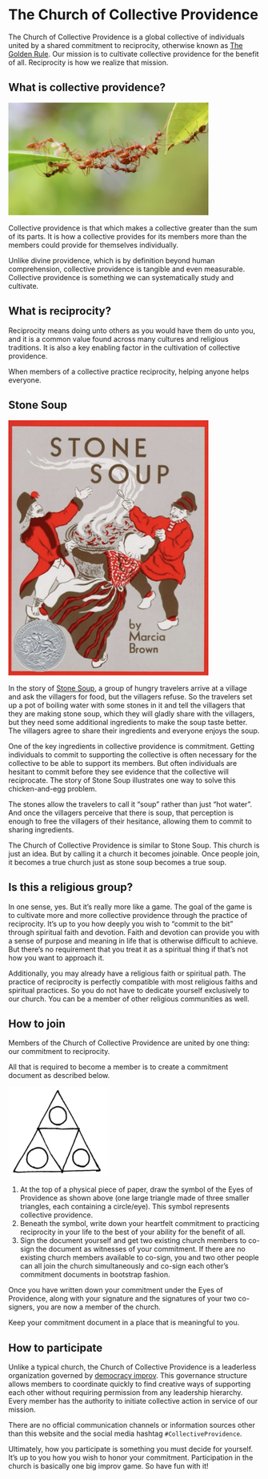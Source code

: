 # The Church of Collective Providence

The Church of Collective Providence is a global collective of individuals united by a shared commitment to reciprocity, otherwise known as [The Golden Rule](https://en.wikipedia.org/wiki/Golden_Rule). Our mission is to cultivate collective providence for the benefit of all. Reciprocity is how we realize that mission.

## What is collective providence?

<img src="ant-bridge.jpg" width="400px">

Collective providence is that which makes a collective greater than the sum of its parts. It is how a collective provides for its members more than the members could provide for themselves individually.

Unlike divine providence, which is by definition beyond human comprehension, collective providence is tangible and even measurable. Collective providence is something we can systematically study and cultivate.

## What is reciprocity?

Reciprocity means doing unto others as you would have them do unto you, and it is a common value found across many cultures and religious traditions. It is also a key enabling factor in the cultivation of collective providence. 

When members of a collective practice reciprocity, helping anyone helps everyone.

## Stone Soup

<img src="stone-soup.jpg" width="400px">

In the story of [Stone Soup](https://en.wikipedia.org/wiki/Stone_Soup), a group of hungry travelers arrive at a village and ask the villagers for food, but the villagers refuse. So the travelers set up a pot of boiling water with some stones in it and tell the villagers that they are making stone soup, which they will gladly share with the villagers, but they need some additional ingredients to make the soup taste better. The villagers agree to share their ingredients and everyone enjoys the soup. 

One of the key ingredients in collective providence is commitment. Getting individuals to commit to supporting the collective is often necessary for the collective to be able to support its members. But often individuals are hesitant to commit before they see evidence that the collective will reciprocate. The story of Stone Soup illustrates one way to solve this chicken-and-egg problem.

The stones allow the travelers to call it “soup” rather than just “hot water”. And once the villagers perceive that there is soup, that perception is enough to free the villagers of their hesitance, allowing them to commit to sharing ingredients.

The Church of Collective Providence is similar to Stone Soup. This church is just an idea. But by calling it a church it becomes joinable. Once people join, it becomes a true church just as stone soup becomes a true soup.

## Is this a religious group?

In one sense, yes. But it’s really more like a game. The goal of the game is to cultivate more and more collective providence through the practice of reciprocity. It’s up to you how deeply you wish to “commit to the bit” through spiritual faith and devotion. Faith and devotion can provide you with a sense of purpose and meaning in life that is otherwise difficult to achieve. But there’s no requirement that you treat it as a spiritual thing if that’s not how you want to approach it.

Additionally, you may already have a religious faith or spiritual path. The practice of reciprocity is perfectly compatible with most religious faiths and spiritual practices. So you do not have to dedicate yourself exclusively to our church. You can be a member of other religious communities as well.

## How to join

Members of the Church of Collective Providence are united by one thing: our commitment to reciprocity. 

All that is required to become a member is to create a commitment document as described below.

<img src="eyes-of-providence.png" width="200px">

1. At the top of a physical piece of paper, draw the symbol of the Eyes of Providence as shown above (one large triangle made of three smaller triangles, each containing a circle/eye). This symbol represents collective providence.
2. Beneath the symbol, write down your heartfelt commitment to practicing reciprocity in your life to the best of your ability for the benefit of all.
3. Sign the document yourself and get two existing church members to co-sign the document as witnesses of your commitment. If there are no existing church members available to co-sign, you and two other people can all join the church simultaneously and co-sign each other’s commitment documents in bootstrap fashion.

Once you have written down your commitment under the Eyes of Providence, along with your signature and the signatures of your two co-signers, you are now a member of the church.

Keep your commitment document in a place that is meaningful to you. 

## How to participate

Unlike a typical church, the Church of Collective Providence is a leaderless organization governed by [democracy improv](https://democracyimprov.org). This governance structure allows members to coordinate quickly to find creative ways of supporting each other without requiring permission from any leadership hierarchy. Every member has the authority to initiate collective action in service of our mission. 

There are no official communication channels or information sources other than this website and the social media hashtag `#CollectiveProvidence`.

Ultimately, how you participate is something you must decide for yourself. It’s up to you how you wish to honor your commitment. Participation in the church is basically one big improv game. So have fun with it!
